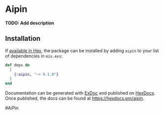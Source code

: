 # Aipin

**TODO: Add description**

## Installation

If [available in Hex](https://hex.pm/docs/publish), the package can be installed
by adding `aipin` to your list of dependencies in `mix.exs`:

```elixir
def deps do
  [
    {:aipin, "~> 0.1.0"}
  ]
end
```

Documentation can be generated with [ExDoc](https://github.com/elixir-lang/ex_doc)
and published on [HexDocs](https://hexdocs.pm). Once published, the docs can
be found at <https://hexdocs.pm/aipin>.

#AiPin
